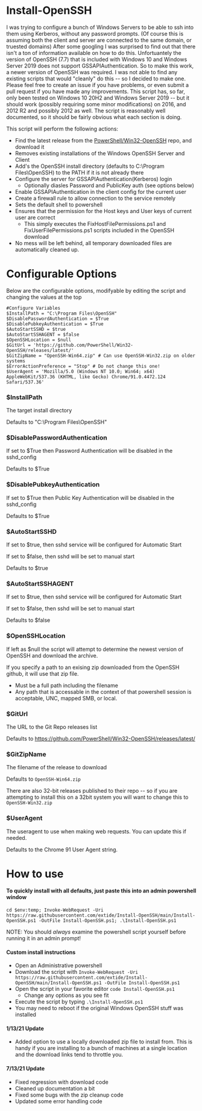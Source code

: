 # Install-OpenSSH

I was trying to configure a bunch of Windows Servers to be able to ssh into them using Kerberos, without any password prompts. (Of course this is assuming both the client and server are connected to the same domain, or truested domains) After some googling I was surprised to find out that there isn't a ton of information available on how to do this. Unfortuantely the version of OpenSSH (7.7) that is included with Windows 10 and Windows Server 2019 does not support GSSAPIAuthentication. So to make this work, a newer version of OpenSSH was required. I was not able to find any existing scripts that would "cleanly" do this -- so I decided to make one. Please feel free to create an issue if you have problems, or even submit a pull request if you have made any improvements. This script has, so far, only been tested on Windows 10 20H2 and Windows Server 2019 -- but it should work (possibly requiring some minor modifications) on 2016, and 2012 R2 and possibly 2012 as well. The script is reasonably well documented, so it should be fairly obvious what each section is doing.


This script will perform the following actions:

* Find the latest release from the [PowerShell/Win32-OpenSSH](https://github.com/PowerShell/Win32-OpenSSH) repo, and download it
* Removes existing installations of the Windows OpenSSH Server and Client
* Add's the OpenSSH install directory (defaults to C:\Program Files\OpenSSH) to the PATH if it is not already there
* Configure the server for GSSAPIAuthentication(Kerberos) login
  * Optionally diasles Password and PublicKey auth (see options below)
* Enable GSSAPIAuthentication in the client config for the current user
* Create a firewall rule to allow connection to the service remotely
* Sets the default shell to powershell
* Ensures that the permission for the Host keys and User keys of current user are correct
  * This simply executes the FixHostFilePermissions.ps1 and FixUserFilePermissions.ps1 scripts included in the OpenSSH download
* No mess will be left behind, all temporary downloaded files are automatically cleaned up.

# Configurable Options

Below are the configurable options, modifyable by editing the script and changing the values at the top

    #Configure Variables
    $InstallPath = "C:\Program Files\OpenSSH"
    $DisablePasswordAuthentication = $True
    $DisablePubkeyAuthentication = $True
    $AutoStartSSHD = $true
    $AutoStartSSHAGENT = $false
    $OpenSSHLocation = $null
    $GitUrl = 'https://github.com/PowerShell/Win32-OpenSSH/releases/latest/'
    $GitZipName = "OpenSSH-Win64.zip" # Can use OpenSSH-Win32.zip on older systems
    $ErrorActionPreference = "Stop" # Do not change this one!
    $UserAgent = 'Mozilla/5.0 (Windows NT 10.0; Win64; x64) AppleWebKit/537.36 (KHTML, like Gecko) Chrome/91.0.4472.124 Safari/537.36'

### $InstallPath

The target install directory

Defaults to "C:\Program Files\OpenSSH"

### $DisablePasswordAuthentication

If set to $True then Password Authentication will be disabled in the sshd_config

Defaults to $True

### $DisablePubkeyAuthentication

If set to $True then Public Key Authentication will be disabled in the sshd_config

Defaults to $True

### $AutoStartSSHD

If set to $true, then sshd service will be configured for Automatic Start

If set to $false, then sshd will be set to manual start

Defaults to $true

### $AutoStartSSHAGENT

If set to $true, then sshd service will be configured for Automatic Start

If set to $false, then sshd will be set to manual start

Defaults to $false

### $OpenSSHLocation

If left as $null the script will attempt to determine the newest version of OpenSSH and download the archive.

If you specify a path to an exising zip downloaded from the OpenSSH github, it will use that zip file.

* Must be a full path including the filename
* Any path that is accessable in the context of that powershell session is acceptable, UNC, mapped SMB, or local.

### $GitUrl

The URL to the Git Repo releases list

Defaults to https://github.com/PowerShell/Win32-OpenSSH/releases/latest/

### $GitZipName

The filename of the release to download

Defaults to `OpenSSH-Win64.zip`

There are also 32-bit releases published to their repo -- so if you are attempting to install this on a 32bit system you will want to change this to `OpenSSH-Win32.zip`

### $UserAgent

The useragent to use when making web requests. You can update this if needed. 

Defaults to the Chrome 91 User Agent string.


# How to use

#### To quickly install with all defaults, just paste this into an admin powershell window

`cd $env:temp; Invoke-WebRequest -Uri https://raw.githubusercontent.com/extide/Install-OpenSSH/main/Install-OpenSSH.ps1 -OutFile Install-OpenSSH.ps1; .\Install-OpenSSH.ps1`

NOTE: You should *always* examine the powershell script yourself before running it in an admin prompt!

#### Custom install instructions

* Open an Administrative powershell
* Download the script with `Invoke-WebRequest -Uri https://raw.githubusercontent.com/extide/Install-OpenSSH/main/Install-OpenSSH.ps1 -OutFile Install-OpenSSH.ps1`
* Open the script in your favorite editor `code Install-OpenSSH.ps1`
  * Change any options as you see fit
* Execute the script by typing `.\Install-OpenSSH.ps1`
* You may need to reboot if the original Windows OpenSSH stuff was installed


#### 1/13/21 Update

* Added option to use a locally downloaded zip file to install from. This is handy if you are installing to a bunch of machines at a single location and the download links tend to throttle you.

#### 7/13/21 Update

* Fixed regression with download code
* Cleaned up documentation a bit
* Fixed some bugs with the zip cleanup code
* Updated some error handling code